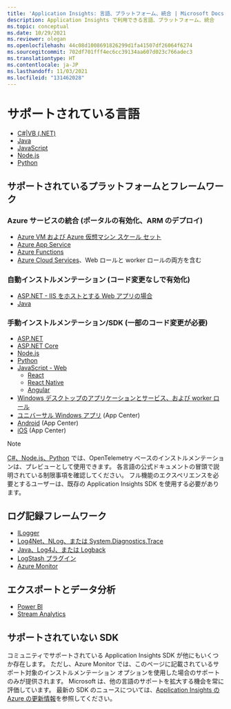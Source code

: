 ```yaml
---
title: 'Application Insights: 言語、プラットフォーム、統合 | Microsoft Docs'
description: Application Insights で利用できる言語、プラットフォーム、統合
ms.topic: conceptual
ms.date: 10/29/2021
ms.reviewer: olegan
ms.openlocfilehash: 44c08d1008691826299d1fa41507df26064f6274
ms.sourcegitcommit: 702df701fff4ec6cc39134aa607d023c766adec3
ms.translationtype: HT
ms.contentlocale: ja-JP
ms.lasthandoff: 11/03/2021
ms.locfileid: "131462028"
---
```

# <a name="supported-languages"></a>サポートされている言語

* [C#|VB (.NET)](./asp-net.md)
* [Java](./java-in-process-agent.md)
* [JavaScript](./javascript.md)
* [Node.js](./nodejs.md)
* [Python](./opencensus-python.md)

## <a name="supported-platforms-and-frameworks"></a>サポートされているプラットフォームとフレームワーク

### <a name="azure-service-integration-portal-enablement-arm-deployments"></a>Azure サービスの統合 (ポータルの有効化、ARM のデプロイ)
* [Azure VM および Azure 仮想マシン スケール セット](./azure-vm-vmss-apps.md)
* [Azure App Service](./azure-web-apps.md)
* [Azure Functions](../../azure-functions/functions-monitoring.md)
* [Azure Cloud Services](./cloudservices.md)、Web ロールと worker ロールの両方を含む

### <a name="auto-instrumentation-enable-without-code-changes"></a>自動インストルメンテーション (コード変更なしで有効化)
* [ASP.NET - IIS をホストとする Web アプリの場合](./status-monitor-v2-overview.md)
* [Java](./java-in-process-agent.md)

### <a name="manual-instrumentation--sdk-some-code-changes-required"></a>手動インストルメンテーション/SDK (一部のコード変更が必要)
* [ASP.NET](./asp-net.md)
* [ASP.NET Core](./asp-net-core.md)
* [Node.js](./nodejs.md)
* [Python](./opencensus-python.md)
* [JavaScript - Web](./javascript.md)
  * [React](./javascript-react-plugin.md)
  * [React Native](./javascript-react-native-plugin.md)
  * [Angular](./javascript-angular-plugin.md)
* [Windows デスクトップのアプリケーションとサービス、および worker ロール](./windows-desktop.md)
* [ユニバーサル Windows アプリ](../app/mobile-center-quickstart.md) (App Center)
* [Android](../app/mobile-center-quickstart.md) (App Center)
* [iOS](../app/mobile-center-quickstart.md) (App Center)

> [!NOTE]
> [C#、Node.js、Python](opentelemetry-enable.md) では、OpenTelemetry ベースのインストルメンテーションは、プレビューとして使用できます。 各言語の公式ドキュメントの冒頭で説明されている制限事項を確認してください。 フル機能のエクスペリエンスを必要とするユーザーは、既存の Application Insights SDK を使用する必要があります。

## <a name="logging-frameworks"></a>ログ記録フレームワーク
* [ILogger](./ilogger.md)
* [Log4Net、NLog、または System.Diagnostics.Trace](./asp-net-trace-logs.md)
* [Java、Log4J、または Logback](java-2x-trace-logs.md)
* [LogStash プラグイン](https://github.com/Azure/azure-diagnostics-tools/tree/master/Logstash/logstash-output-applicationinsights)
* [Azure Monitor](/archive/blogs/msoms/application-insights-connector-in-oms)

## <a name="export-and-data-analysis"></a>エクスポートとデータ分析
* [Power BI](https://powerbi.microsoft.com/blog/explore-your-application-insights-data-with-power-bi/)
* [Stream Analytics](./export-power-bi.md)

## <a name="unsupported-sdks"></a>サポートされていない SDK
コミュニティでサポートされている Application Insights SDK が他にもいくつか存在します。 ただし、Azure Monitor では、このページに記載されているサポート対象のインストルメンテーション オプションを使用した場合のサポートのみが提供されます。 Microsoft は、他の言語のサポートを拡大する機会を常に評価しています。 最新の SDK のニュースについては、[Application Insights の Azure の更新情報](https://azure.microsoft.com/updates/?query=application%20insights)を参照してください。
